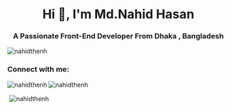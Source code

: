 <h1 align="center">Hi 👋, I'm Md.Nahid Hasan</h1>
<h3 align="center">A Passionate Front-End Developer From Dhaka , Bangladesh</h3>

<p align="left"> <img src="https://komarev.com/ghpvc/?username=nahidthenh&label=Profile%20views&color=0e75b6&style=flat" alt="nahidthenh" /> </p>

<h3 align="left">Connect with me:</h3>
<p align="left">
</p>

<p><img align="left" src="https://github-readme-stats.vercel.app/api/top-langs?username=nahidthenh&show_icons=true&locale=en&layout=compact" alt="nahidthenh" /></p>
<p><img align="center" src="https://github-readme-streak-stats.herokuapp.com/?user=nahidthenh&" alt="nahidthenh" /></p>
<p>&nbsp;<img align="center" src="https://github-readme-stats.vercel.app/api?username=nahidthenh&show_icons=true&locale=en" alt="nahidthenh" /></p>



